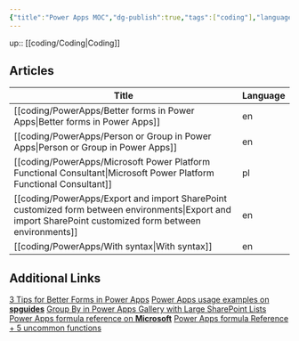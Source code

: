 ```yaml
---
{"title":"Power Apps MOC","dg-publish":true,"tags":["coding"],"language":"en","permalink":"/coding/power-apps/power-apps/","dgPassFrontmatter":true}
---
```


up:: [[coding/Coding\|Coding]]

## Articles

| Title                                                                                                                                                        | Language |
| ------------------------------------------------------------------------------------------------------------------------------------------------------------ | -------- |
| [[coding/PowerApps/Better forms in Power Apps\|Better forms in Power Apps]]                                                                               | en       |
| [[coding/PowerApps/Person or Group in Power Apps\|Person or Group in Power Apps]]                                                                         | en       |
| [[coding/PowerApps/Microsoft Power Platform Functional Consultant\|Microsoft Power Platform Functional Consultant]]                                       | pl       |
| [[coding/PowerApps/Export and import SharePoint customized form between environments\|Export and import SharePoint customized form between environments]] | en       |
| [[coding/PowerApps/With syntax\|With syntax]]                                                                                                             | en       |


## Additional Links

[3 Tips for Better Forms in Power Apps](https://www.youtube.com/watch?v=bxKavfThYwY)
[Power Apps usage examples on **spguides**](https://www.spguides.com/)
[Group By in Power Apps Gallery with Large SharePoint Lists](https://www.youtube.com/watch?v=57ADxeo_13k)
[Power Apps formula reference on **Microsoft**](https://learn.microsoft.com/en-us/power-platform/power-fx/formula-reference)
[Power Apps formula Reference + 5 uncommon functions](https://www.youtube.com/watch?v=SBAfhTbgLsQ)
